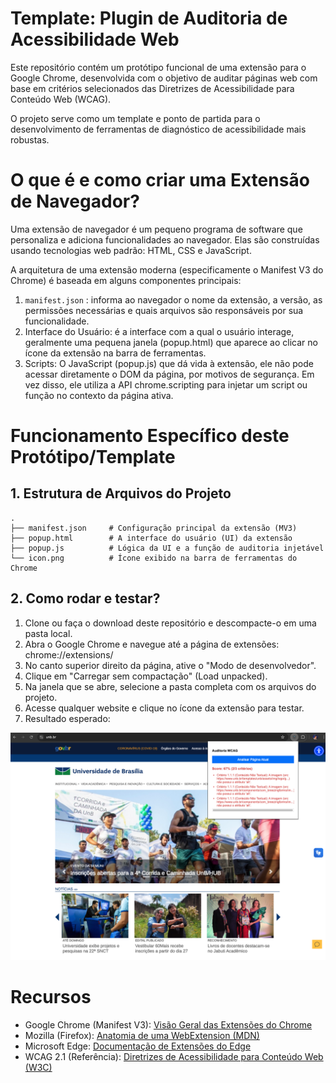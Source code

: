 # Template: Plugin de Auditoria de Acessibilidade Web

Este repositório contém um protótipo funcional de uma extensão para o Google Chrome, desenvolvida com o objetivo de auditar páginas web com base em critérios selecionados das Diretrizes de Acessibilidade para Conteúdo Web (WCAG).

O projeto serve como um template e ponto de partida para o desenvolvimento de ferramentas de diagnóstico de acessibilidade mais robustas.

# O que é e como criar uma Extensão de Navegador?

Uma extensão de navegador é um pequeno programa de software que personaliza e adiciona funcionalidades ao navegador. Elas são construídas usando tecnologias web padrão: HTML, CSS e JavaScript.

A arquitetura de uma extensão moderna (especificamente o Manifest V3 do Chrome) é baseada em alguns componentes principais:

1. `manifest.json` : informa ao navegador o nome da extensão, a versão, as permissões necessárias e quais arquivos são responsáveis por sua funcionalidade.
2. Interface do Usuário: é a interface com a qual o usuário interage, geralmente uma pequena janela (popup.html) que aparece ao clicar no ícone da extensão na barra de ferramentas.
3. Scripts: O JavaScript (popup.js) que dá vida à extensão, ele não pode acessar diretamente o DOM da página, por motivos de segurança. Em vez disso, ele utiliza a API chrome.scripting para injetar um script ou função no contexto da página ativa.

# Funcionamento Específico deste Protótipo/Template

## 1. Estrutura de Arquivos do Projeto

```
.
├── manifest.json     # Configuração principal da extensão (MV3)
├── popup.html        # A interface do usuário (UI) da extensão
├── popup.js          # Lógica da UI e a função de auditoria injetável
└── icon.png          # Ícone exibido na barra de ferramentas do Chrome
```

## 2. Como rodar e testar?

1. Clone ou faça o download deste repositório e descompacte-o em uma pasta local.
2. Abra o Google Chrome e navegue até a página de extensões: chrome://extensions/
3. No canto superior direito da página, ative o "Modo de desenvolvedor".
4. Clique em "Carregar sem compactação" (Load unpacked).
5. Na janela que se abre, selecione a pasta completa com os arquivos do projeto.
6. Acesse qualquer website e clique no ícone da extensão para testar.
7. Resultado esperado:

![Imagem testando o plugin de acessibilidade. Nesta imagem temos um website institucional da Universidade de Brasilia e no canto superior direito a indicação de que foram encontradas 3 inconsistências em imagens sem o ALT](img_teste.png)

# Recursos

- Google Chrome (Manifest V3): [Visão Geral das Extensões do Chrome](https://developer.chrome.com/docs/extensions/develop/migrate)
- Mozilla (Firefox): [Anatomia de uma WebExtension (MDN)](https://developer.mozilla.org/pt-BR/docs/Mozilla/Add-ons/WebExtensions/Anatomy_of_a_WebExtension)
- Microsoft Edge: [Documentação de Extensões do Edge](https://learn.microsoft.com/pt-br/microsoft-edge/extensions/)
- WCAG 2.1 (Referência): [Diretrizes de Acessibilidade para Conteúdo Web (W3C)](https://www.w3.org/WAI/WCAG22/quickref/?versions=2.1)
